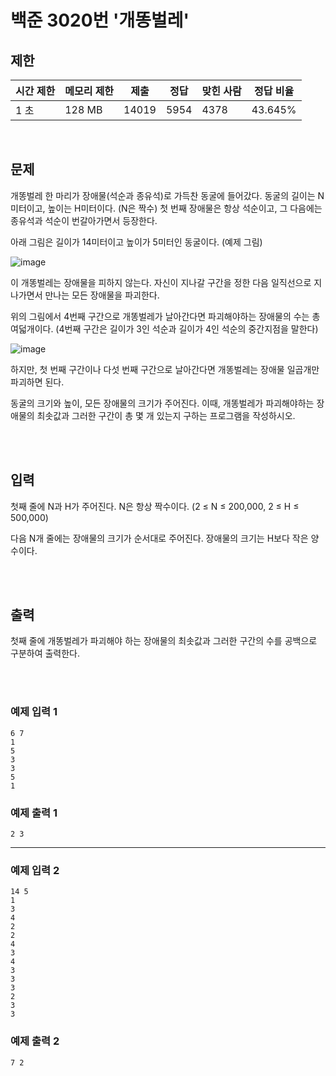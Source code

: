 # 백준 3020번 '개똥벌레'

## 제한
|시간 제한|메모리 제한|제출|정답|맞힌 사람|정답 비율|
|------|------|---|---|----|----|
|1 초|128 MB|14019|5954|4378|43.645%|					

<br>

## 문제
개똥벌레 한 마리가 장애물(석순과 종유석)로 가득찬 동굴에 들어갔다. 동굴의 길이는 N미터이고, 높이는 H미터이다. (N은 짝수) 첫 번째 장애물은 항상 석순이고, 그 다음에는 종유석과 석순이 번갈아가면서 등장한다.

아래 그림은 길이가 14미터이고 높이가 5미터인 동굴이다. (예제 그림)

![image](https://user-images.githubusercontent.com/82142527/218000814-c1612a20-b514-492d-85e1-44439b433d62.png)

이 개똥벌레는 장애물을 피하지 않는다. 자신이 지나갈 구간을 정한 다음 일직선으로 지나가면서 만나는 모든 장애물을 파괴한다.

위의 그림에서 4번째 구간으로 개똥벌레가 날아간다면 파괴해야하는 장애물의 수는 총 여덟개이다. (4번째 구간은 길이가 3인 석순과 길이가 4인 석순의 중간지점을 말한다)

![image](https://user-images.githubusercontent.com/82142527/218000840-22f886ee-e24c-48b2-9155-d2529dad76ae.png)

하지만, 첫 번째 구간이나 다섯 번째 구간으로 날아간다면 개똥벌레는 장애물 일곱개만 파괴하면 된다.

동굴의 크기와 높이, 모든 장애물의 크기가 주어진다. 이때, 개똥벌레가 파괴해야하는 장애물의 최솟값과 그러한 구간이 총 몇 개 있는지 구하는 프로그램을 작성하시오.

<br><br>

## 입력
첫째 줄에 N과 H가 주어진다. N은 항상 짝수이다. (2 ≤ N ≤ 200,000, 2 ≤ H ≤ 500,000)

다음 N개 줄에는 장애물의 크기가 순서대로 주어진다. 장애물의 크기는 H보다 작은 양수이다.

<br><br>

## 출력
첫째 줄에 개똥벌레가 파괴해야 하는 장애물의 최솟값과 그러한 구간의 수를 공백으로 구분하여 출력한다.

<br><br>
### 예제 입력 1
```
6 7
1
5
3
3
5
1
```
### 예제 출력 1
```
2 3
```
<hr>

### 예제 입력 2
```
14 5
1
3
4
2
2
4
3
4
3
3
3
2
3
3
```
### 예제 출력 2
```
7 2
```